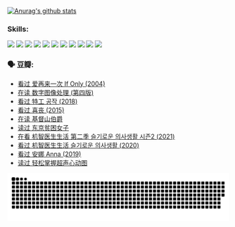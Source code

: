 
[![Anurag's github stats](https://github-readme-stats.vercel.app/api?username=w940853815)](https://github.com/anuraghazra/github-readme-stats)

### Skills:

<code><img height="32" src="https://cdn.jsdelivr.net/npm/simple-icons@v5/icons/python.svg"></code>
<code><img height="32" src="https://cdn.jsdelivr.net/npm/simple-icons@v5/icons/javascript.svg"></code>
<code><img height="32" src="https://cdn.jsdelivr.net/npm/simple-icons@v5/icons/django.svg"></code>
<code><img height="32" src="https://cdn.jsdelivr.net/npm/simple-icons@v5/icons/flask.svg"></code>
<code><img height="32" src="https://cdn.jsdelivr.net/npm/simple-icons@v5/icons/vuetify.svg"></code>
<code><img height="32" src="https://cdn.jsdelivr.net/npm/simple-icons@v5/icons/git.svg"></code>
<code><img height="32" src="https://cdn.jsdelivr.net/npm/simple-icons@v5/icons/docker.svg"></code>
<code><img height="32" src="https://cdn.jsdelivr.net/npm/simple-icons@v5/icons/postgresql.svg"></code>
<code><img height="32" src="https://cdn.jsdelivr.net/npm/simple-icons@v5/icons/elasticsearch.svg"></code>
<code><img height="32" src="https://cdn.jsdelivr.net/npm/simple-icons@v5/icons/macos.svg"></code>
<code><img height="32" src="https://cdn.jsdelivr.net/npm/simple-icons@v5/icons/linux.svg"></code>

### 🗣 豆瓣:

<!-- DOUBAN-ACTIVITIES:START -->
- [看过 爱再来一次 If Only‎ (2004)](https://www.douban.com/people/136069238/status/4045284000/?_i=68155051)
- [在读 数字图像处理 (第四版)](https://www.douban.com/people/136069238/status/4045010339/?_i=68155051)
- [看过 特工 공작‎ (2018)](https://www.douban.com/people/136069238/status/4041529635/?_i=68155051)
- [看过 喜丧‎ (2015)](https://www.douban.com/people/136069238/status/4040403583/?_i=68155051)
- [在读 基督山伯爵](https://www.douban.com/people/136069238/status/4038719760/?_i=68155051)
- [读过 东京贫困女子](https://www.douban.com/people/136069238/status/4038299333/?_i=68155051)
- [在看 机智医生生活 第二季 슬기로운 의사생활 시즌2‎ (2021)](https://www.douban.com/people/136069238/status/4037386715/?_i=68155051)
- [看过 机智医生生活 슬기로운 의사생활‎ (2020)](https://www.douban.com/people/136069238/status/4036497310/?_i=68155051)
- [看过 安娜 Anna‎ (2019)](https://www.douban.com/people/136069238/status/4034580096/?_i=68155051)
- [读过 轻松掌握超声心动图](https://www.douban.com/people/136069238/status/4031937639/?_i=68155051)
<!-- DOUBAN-ACTIVITIES:END -->


![Snake animation](https://raw.githubusercontent.com/w940853815/w940853815/output/github-contribution-grid-snake.svg)

<!--
**w940853815/w940853815** is a ✨ _special_ ✨ repository because its `README.md` (this file) appears on your GitHub profile.

Here are some ideas to get you started:

- 🔭 I’m currently working on ...
- 🌱 I’m currently learning ...
- 👯 I’m looking to collaborate on ...
- 🤔 I’m looking for help with ...
- 💬 Ask me about ...
- 📫 How to reach me: ...
- 😄 Pronouns: ...
- ⚡ Fun fact: ...
-->
